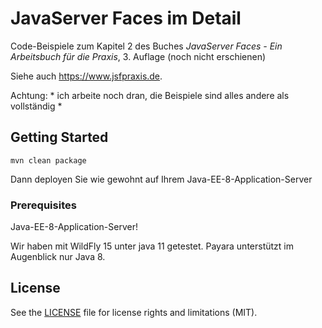 # JavaServer Faces im Detail

Code-Beispiele zum Kapitel 2 des Buches 
*JavaServer Faces - Ein Arbeitsbuch für die Praxis*, 3. Auflage (noch nicht erschienen)

Siehe auch <https://www.jsfpraxis.de>.

Achtung: * ich arbeite noch dran, die Beispiele sind alles andere als vollständig *

## Getting Started
```
mvn clean package
```
Dann deployen Sie wie gewohnt auf Ihrem Java-EE-8-Application-Server


### Prerequisites

Java-EE-8-Application-Server!

Wir haben mit WildFly 15 unter java 11 getestet. Payara unterstützt im Augenblick nur Java 8.



## License

See the [LICENSE](LICENSE.txt) file for license rights and limitations (MIT).
